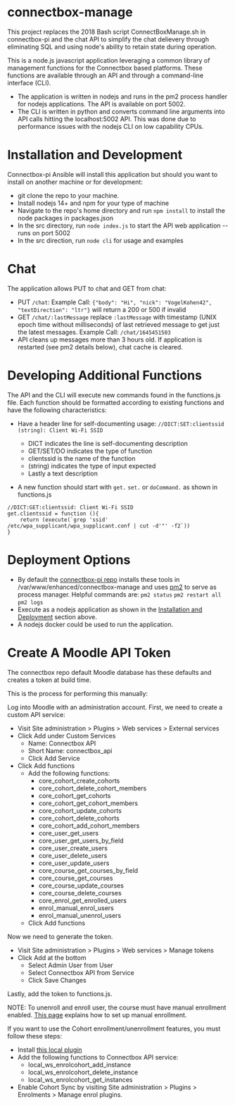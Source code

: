 # connectbox-manage
This project replaces the 2018 Bash script ConnectBoxManage.sh in connectbox-pi and the chat API to simplify the chat delievery through eliminating SQL and using node's ability to retain state during operation.

This is a node.js javascript application leveraging a common library of management functions for the Connectbox based platforms.  These functions are available through an API and through a command-line interface (CLI).

* The application is written in nodejs and runs in the pm2 process handler for nodejs applications.  The API is available on port 5002.
* The CLI is written in python and converts command line arguments into API calls hitting the localhost:5002 API.  This was done due to performance issues with the nodejs CLI on low capability CPUs.

# Installation and Development
Connectbox-pi Ansible will install this application but should you want to install on another machine or for development:
* git clone the repo to your machine.
* Install nodejs 14+ and npm for your type of machine
* Navigate to the repo's home directory and run `npm install` to install the node packages in packages.json
* In the src directory, run `node index.js` to start the API web application -- runs on port 5002
* In the src direction, run `node cli` for usage and examples

# Chat
The application allows PUT to chat and GET from chat:
* PUT `/chat`: Example Call: `{"body": "Hi", "nick": "VogelKohen42", "textDirection": "ltr"}` will return a 200 or 500 if invalid
* GET `/chat/:lastMessage` replace `:lastMessage` with timestamp (UNIX epoch time without milliseconds) of last retrieved message to get just the latest messages.  Example Call: `/chat/1645451503`
* API cleans up messages more than 3 hours old.  If application is restarted (see pm2 details below), chat cache is cleared.

# Developing Additional Functions
The API and the CLI will execute new commands found in the functions.js file.  Each function should be formatted according to existing functions and have the following characteristics:
* Have a header line for self-documenting usage:
  `//DICT:SET:clientssid (string): Client Wi-Fi SSID`
  - DICT indicates the line is self-documenting description
  - GET/SET/DO indicates the type of function
  - clientssid is the name of the function
  - (string) indicates the type of input expected
  - Lastly a text description

* A new function should start with `get.` `set.` or `doCommand.` as shown in functions.js
```
//DICT:GET:clientssid: Client Wi-Fi SSID
get.clientssid = function (){
	return (execute(`grep 'ssid' /etc/wpa_supplicant/wpa_supplicant.conf | cut -d'"' -f2`))
}
```

# Deployment Options
* By default the [connectbox-pi repo](https://github.com/ConnectBox/connectbox-pi/blob/master/ansible/roles/enhanced-content/tasks/main.yml) installs these tools in /var/www/enhanced/connectbox-manage and uses [pm2](https://pm2.keymetrics.io/) to serve as process manager.  Helpful commands are: `pm2 status` `pm2 restart all` `pm2 logs`
* Execute as a nodejs application as shown in the [Installation and Deployment](#installation-and-development) section above.
* A nodejs docker could be used to run the application.

# Create A Moodle API Token

The connectbox repo default Moodle database has these defaults and creates a token at build time.  

This is the process for performing this manually:

Log into Moodle with an administration account.  First, we need to create a custom API service:

- Visit Site administration > Plugins > Web services > External services
- Click Add under Custom Services
    - Name: Connectbox API
    - Short Name: connectbox_api
    - Click Add Service
- Click Add functions
    - Add the following functions:
        - core_cohort_create_cohorts
        - core_cohort_delete_cohort_members
        - core_cohort_get_cohorts
        - core_cohort_get_cohort_members
        - core_cohort_update_cohorts
        - core_cohort_delete_cohorts
        - core_cohort_add_cohort_members
        - core_user_get_users
        - core_user_get_users_by_field
        - core_user_create_users
        - core_user_delete_users
        - core_user_update_users
        - core_course_get_courses_by_field
        - core_course_get_courses
        - core_course_update_courses
        - core_course_delete_courses
        - core_enrol_get_enrolled_users
        - enrol_manual_enrol_users
        - enrol_manual_unenrol_users
    - Click Add functions

Now we need to generate the token.

- Visit Site administration > Plugins > Web services > Manage tokens
- Click Add at the bottom
    - Select Admin User from User
    - Select Connectbox API from Service
    - Click Save Changes

Lastly, add the token to functions.js.

NOTE: To unenroll and enroll user, the course must have manual enrollment enabled. [This page](https://docs.moodle.org/400/en/Manual_enrolment) explains how to set up manual enrollment.

If you want to use the Cohort enrollment/unenrollment features, you must follow these steps:

- Install [this local plugin](https://moodle.org/plugins/local_ws_enrolcohort)
- Add the following functions to Connectbox API service:
    - local_ws_enrolcohort_add_instance
    - local_ws_enrolcohort_delete_instance
    - local_ws_enrolcohort_get_instances
- Enable Cohort Sync by visiting Site administration > Plugins > Enrolments > Manage enrol plugins.
